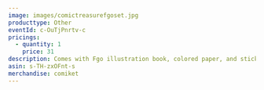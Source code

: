 ```yaml
---
image: images/comictreasurefgoset.jpg
producttype: Other
eventId: c-OuTjPnrtv-c
pricings:
  - quantity: 1
    price: 31
description: Comes with Fgo illustration book, colored paper, and sticker
asin: s-TH-zxOFnt-s
merchandise: comiket
---
```


